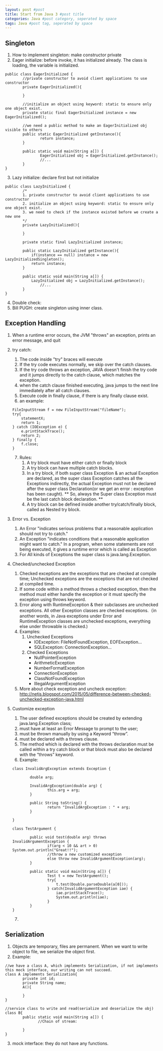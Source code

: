 ```yaml
---
layout: post #post
title: Start from Java 3 #post title
categories: Java #post category, seperated by space
tags: Java #post tag, seperated by space
---
```


## Singleton
1. How to implement singleton: make constructor private
2. Eager initialize: before invoke, it has initialized already. The class is loading, the variable is initialized.
```
public class EagerInitialized {
        //private constructor to avoid client applications to use constructor
        private EagerInitialized(){

        }
        
        //initialize an object using keyword: static to ensure only one object exist.
        private static final EagerInitialized instance = new EagerInitialized();

        //we need a public method to make an EagerInitialized obj visible to others
        public static EagerInitialized getInstance(){
                return instance;
        }

        public static void main(String a[]) {
                EagerInitialized obj = EagerInitialized.getInstance();
                //...
        }
}
```
3. Lazy initialize: declare first but not initialize
```
public class LazyInitialized {
        /*
        1. private constructor to avoid client applications to use constructor
        2. initialize an object using keyword: static to ensure only one object exist.
        3. we need to check if the instance existed before we create a new one
        */
        private LazyInitialized(){

        }
        
        private static final LazyInitialized instance;

        public static LazyInitialized getInstance(){
            if(instance == null) instance = new LazyInitializedSingleton();
            return instance;
        }

        public static void main(String a[]) {
            LazyInitialized obj = LazyInitialized.getInstance();
                //...
        }
}
```

4. Double check:
6. Bill PUGH: create singleton using inner class.

## Exception Handling
1. When a runtime error occurs, the JVM "throws" an exception, prints an error message, and quit
2. try catch:
    1. The code inside "try" braces will execute
    2. If the try code executes normally, we skip over the catch clauses.
    3. If the try code throws an exception, JAVA doesn't finish the try code and it jumps directly to the catch clause, which matches the exception.
    4. when the catch clause finished executing, java jumps to the next line immediately after all catch clauses.
    5. Execute code in finally clause, if there is any finally clause exist.
    6. an example:
    ```
    FileInputStream f = new FileInputStream("fileName");
    try{
        statementX;
        return 1;
    } catch (IOException e) {
        e.printStackTrace();
        return 2;
    } finally {
        f.close;
    }
    ```
    7. Rules:
        1. A try block must have either catch or finally block
        2. A try block can have multiple catch blocks.
        3. In a try block, if both super class Exception & an actual Exception are declared, as the super class Exception catches all the Exceptions indirectly, the actual Exception must not be declared after the super class Declaration(or we get an error : exception has been caught). ** So, always the Super class Exception must be the last catch block declaration. **
        4.  A try block can be defined inside another try/catch/finally block, called as Nested try block.

3. Error vs. Exception
    1. An Error "indicates serious problems that a reasonable application should not try to catch."
    2. An Exception "indicates conditions that a reasonable application might want to catch." In a program, when some statements are not being executed, it gives a runtime error which is called as Exception
    3. For All kinds of Exceptions the super class is java.lang.Exception.
 
4. Checked/unchecked Exception
    1. Checked exceptions are the exceptions that are checked at compile time; Unchecked exceptions are the exceptions that are not checked at compiled time.
    2. If some code within a method throws a checked exception, then the method must either handle the exception or it must specify the exception using throws keyword.
    3. Error along with RuntimeException & their subclasses are unchecked exceptions. All other Exception classes are checked exceptions.（in another words, in Java exceptions under Error and RuntimeException classes are unchecked exceptions, everything else under throwable is checked.)
    4. Examples:
        1. Unchecked Exceptions
            - IOException: FileNotFoundException, EOFException...
            - SQLException: ConnectionException...
        2. Checked Exceptions
            - NullPointerException
            - ArithmeticException
            - NumberFormatException
	        - ConnectionException			
            - ClassNotFoundException
			- IllegalArgumentException
    6. More about check exception and uncheck exception: http://netjs.blogspot.com/2015/05/difference-between-checked-unchecked-exception-java.html 

5. Customize exception
    1. The user defined exceptions should be created by extending java.lang.Exception class;
    2. must have at least an Error Message to prompt to the user; 
    3. must be thrown manually by using a Keyword “throw”.
    4. must be declared with a throws clause.
    5. The method which is declared with the throws declaration must be called within a try catch block or that block must also be declared with the “throws” keyword.
    6. Example:
    ```
    class InvalidArgException extends Exception {

            double arg;

            InvalidArgException(double arg) {
                    this.arg = arg;
            }

            public String toString() {
                    return "InvalidArgException : " + arg;
            }
        
    }

    class TestArgument {
	
            public void test(double arg) throws InvalidArgumentException {
                    if(arg < 10 && art > 0) System.out.println("Great!!");
                    //throw a new customized exception
                    else throw new InvalidArgumentException(arg);
            }

            public static void main(String a[]) {
                    Test t = new TestArgument();
                    try{
                        t.test(Double.parseDouble(a[0]));
                    } catch(InvalidArgumentException iae) {
                        iae.printStackTrace();
                        System.out.println(iae);
                    }
            }
    }
    ```
    7. 

## Serialization
1. Objects are temporary, files are permanent. When we want to write object to file, we serialize the object first.
2. Example:
```
//we have a class A, which implements Serialization, if not implements this mock interface, our writing can not succeed.
class A implements Serialization{
        private int id;
        private String name;
        A(){

        }
}

//service class to write and read(serialize and deserialize the obj)
class B{
        public static void main(String a[]) {
               //Chain of stream:

        }
}
```
3. mock interface: they do not have any functions.


